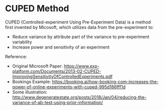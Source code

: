 # CUPED Method

CUPED (Controlled-experiment Using Pre-Experiment Data) is a method first invented by Micosoft, which utilizes data from the pre-experiment to:

- Reduce variance by attribute part of the variance to pre-experiment variability 
- Increase power and sensitivity of an experiment



Reference:

- Original Microsoft Paper: https://www.exp-platform.com/Documents/2013-02-CUPED-ImprovingSensitivityOfControlledExperiments.pdf
- Bookings Example: https://booking.ai/how-booking-com-increases-the-power-of-online-experiments-with-cuped-995d186fff1d
- Some illustration: http://www.degeneratestate.org/posts/2018/Jan/04/reducing-the-variance-of-ab-test-using-prior-information/
